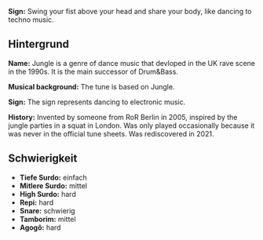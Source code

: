 **Sign:** Swing your fist above your head and share your body, like dancing to
techno music.

## Hintergrund

**Name:** Jungle is a genre of dance music that devloped in the UK rave scene in
the 1990s. It is the main successor of Drum&Bass.

**Musical background:** The tune is based on Jungle.

**Sign:** The sign represents dancing to electronic music.

**History:** Invented by someone from RoR Berlin in 2005, inspired by the jungle
parties in a squat in London. Was only played occasionally because it was never
in the official tune sheets. Was rediscovered in 2021.

## Schwierigkeit

* **Tiefe Surdo:** einfach
* **Mitlere Surdo:** mittel
* **High Surdo:** hard
* **Repi:** hard
* **Snare:** schwierig
* **Tamborim:** mittel
* **Agogô:** hard
